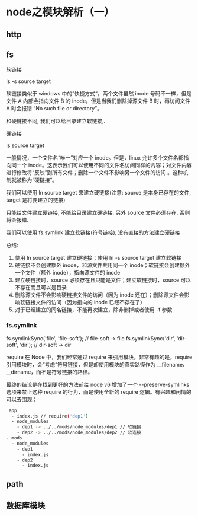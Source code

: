 # node之模块解析（一）


## http



## fs

软链接
 
ls -s source target

软链接类似于 windows 中的”快捷方式“。两个文件虽然 inode 号码不一样，但是文件 A 内部会指向文件 B 的 inode。但是当我们删除掉源文件 B 时，再访问文件 A 时会报错 “No such file or directory”。

和硬链接不同, 我们可以给目录建立软链接,.

硬链接

ls source target

一般情况，一个文件名“唯一”对应一个 inode。但是，linux 允许多个文件名都指向同一个 inode。这表示我们可以使用不同的文件名访问同样的内容；对文件内容进行修改将“反映”到所有文件；删除一个文件不影响另一个文件的访问 。这种机制就被称为“硬链接”。

我们可以使用 ln source target 来建立硬链接(注意: source 是本身已存在的文件, target 是将要建立的链接)

只能给文件建立硬链接, 不能给目录建立硬链接. 另外 source 文件必须存在, 否则将会报错.

我们可以使用 fs.symlink 建立软链接(符号链接), 没有直接的方法建立硬链接

总结:
1. 使用 ln source target 建立硬链接；使用 ln -s source target 建立软链接
2. 硬链接不会创建额外 inode，和源文件共用同一个 inode；软链接会创建额外一个文件（额外 inode），指向源文件的 inode
3. 建立硬链接时，source 必须存在且只能是文件；建立软链接时，source 可以不存在而且可以是目录
4. 删除源文件不会影响硬链接文件的访问（因为 inode 还在）；删除源文件会影响软链接文件的访问（因为指向的 inode 已经不存在了）
5. 对于已经建立的同名链接，不能再次建立，除非删掉或者使用 -f 参数

### fs.symlink

fs.symlinkSync('file', 'file-soft'); // file-soft -> file
fs.symlinkSync('dir', 'dir-soft', 'dir'); // dir-soft -> dir


require
在 Node 中，我们经常通过 require 来引用模块。非常有趣的是，require 引用模块时，会“考虑”符号链接，但是却使用模块的真实路径作为 __filename、__dirname，而不是符号链接的路径。

最终的结论是在找到更好的方法前给 node v6 增加了一个 --preserve-symlinks 选项来禁止这种 require 的行为，而是使用全新的 require 逻辑。有兴趣和闲情的可以去围观：

```sh
 app
  - index.js // require('dep1')
  - node_modules
    - dep1 -> ../../mods/node_modules/dep1 // 软链接
    - dep2 -> ../../mods/node_modules/dep2 // 软连接
- mods
  - node_modules
    - dep1
      - index.js
    - dep2
      - index.js
```

## path







## 数据库模块